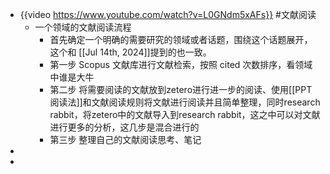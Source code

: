 - {{video https://www.youtube.com/watch?v=L0GNdm5xAFs}} #文献阅读
	- 一个领域的文献阅读流程
		- 首先确定一个明确的需要研究的领域或者话题，围绕这个话题展开，这个和 [[Jul 14th, 2024]]提到的也一致。
		- 第一步 Scopus 文献库进行文献检索，按照 cited 次数排序，看领域中谁是大牛
		- 第二步 将需要阅读的文献放到zetero进行进一步的阅读、使用[[PPT阅读法]]和文献阅读规则将文献进行阅读并且简单整理，同时research rabbit，将zetero中的文献导入到research rabbit，这之中可以对文献进行更多的分析，这几步是混合进行的
		- 第三步 整理自己的文献阅读思考、笔记
-
-